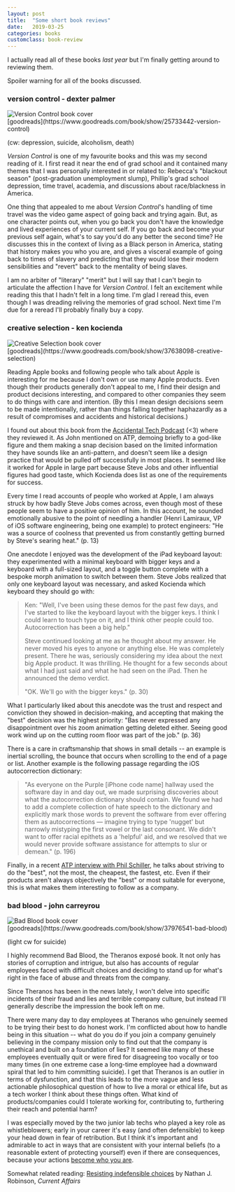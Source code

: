 ```yaml
---
layout: post
title:  "Some short book reviews"
date:   2019-03-25
categories: books
customclass: book-review
---
```


I actually read all of these books _last year_ but I'm finally getting around to reviewing them.

Spoiler warning for all of the books discussed.

### version control - dexter palmer

<div class="version-control art-left book-review-wrapper">
<aside class="book-cover">
    <div class="rect"></div>
    <div class="circle"></div>
    <img class="cover-art" src="/images/posts/2019-03-25-book-reviews/version-control.jpg" alt="Version Control book cover">
</aside>
    
<section class="book-content" markdown="1">
[goodreads](https://www.goodreads.com/book/show/25733442-version-control)

(cw: depression, suicide, alcoholism, death)

_Version Control_ is one of my favourite books and this was my second reading of it. I first read it near the end of grad school and it contained many themes that I was personally interested in or related to: Rebecca's "blackout season" (post-graduation unemployment slump), Phillip's grad school depression, time travel, academia, and discussions about race/blackness in America. 

One thing that appealed to me about _Version Control_'s handling of time travel was the video game aspect of going back and trying again. But, as one character points out, when you go back you don't have the knowledge and lived experiences of your current self. If you go back and become your previous self again, what's to say you'd do any better the second time? He discusses this in the context of living as a Black person in America, stating that history makes you who you are, and gives a visceral example of going back to times of slavery and predicting that they would lose their modern sensibilities and "revert" back to the mentality of being slaves.

I am no arbiter of "literary" "merit" but I will say that I can't begin to articulate the affection I have for _Version Control_. I felt an excitement while reading this that I hadn't felt in a long time. I'm glad I reread this, even though I was dreading reliving the memories of grad school. Next time I'm due for a reread I'll probably finally buy a copy.
</section>
</div>


### creative selection - ken kocienda

<div class="creative-selection art-right book-review-wrapper">
<aside class="book-cover">
    <div class="triangle"></div>
    <div class="rect"></div>
    <img class="cover-art" src="/images/posts/2019-03-25-book-reviews/creative-selection.jpg" alt="Creative Selection book cover">
</aside>
    
<section class="book-content" markdown="1">
[goodreads](https://www.goodreads.com/book/show/37638098-creative-selection)

Reading Apple books and following people who talk about Apple is interesting for me because I don't own or use many Apple products. Even though their products generally don't appeal to me, I find their design and product decisions interesting, and compared to other companies they seem to do things with care and intention. (By this I mean design decisions seem to be made intentionally, rather than things falling together haphazardly as a result of compromises and accidents and historical decisions.)

I found out about this book from the [Accidental Tech Podcast](http://atp.fm/episodes/293) (<3) where they reviewed it. As John mentioned on ATP, demoing briefly to a god-like figure and them making a snap decision based on the limited information they have sounds like an anti-pattern, and doesn't seem like a design practice that would be pulled off successfully in most places. It seemed like it worked for Apple in large part because Steve Jobs and other influential figures had good taste, which Kocienda does list as one of the requirements for success.

Every time I read accounts of people who worked at Apple, I am always struck by how badly Steve Jobs comes across, even though most of these people seem to have a positive opinion of him. In this account, he sounded emotionally abusive to the point of needling a handler (Henri Lamiraux, VP of iOS software engineering, being one example) to protect engineers: "He was a source of coolness that prevented us from constantly getting burned by Steve's searing heat." (p. 13)

One anecdote I enjoyed was the development of the iPad keyboard layout: they experimented with a minimal keyboard with bigger keys and a keyboard with a full-sized layout, and a toggle button complete with a bespoke morph animation to switch between them. Steve Jobs realized that only one keyboard layout was necessary, and asked Kocienda which keyboard they should go with:

> Ken: "Well, I've been using these demos for the past few days, and I've started to like the keyboard layout with the bigger keys. I think I could learn to touch type on it, and I think other people could too. Autocorrection has been a big help."
>
> Steve continued looking at me as he thought about my answer. He never moved his eyes to anyone or anything else. He was completely present. There he was, seriously considering my idea about the next big Apple product. It was thrilling. He thought for a few seconds about what I had just said and what he had seen on the iPad. Then he announced the demo verdict.
>
> "OK. We'll go with the bigger keys." (p. 30)

What I particularly liked about this anecdote was the trust and respect and conviction they showed in decision-making, and accepting that making the "best" decision was the highest priority: "Bas never expressed any disappointment over his zoom animation getting deleted either. Seeing good work wind up on the cutting room floor was part of the job." (p. 36)

There is a care in craftsmanship that shows in small details -- an example is inertial scrolling, the bounce that occurs when scrolling to the end of a page or list. Another example is the following passage regarding the iOS autocorrection dictionary:

> "As everyone on the Purple [iPhone code name] hallway used the software day in and day out, we made surprising discoveries about what the autocorrection dictionary should contain. We found we had to add a complete collection of hate speech to the dictionary and explicitly mark those words to prevent the software from ever offering them as autocorrections — imagine trying to type 'nugget' but narrowly mistyping the first vowel or the last consonant. We didn't want to offer racial epithets as a 'helpful' aid, and we resolved that we would never provide software assistance for attempts to slur or demean." (p. 196)

Finally, in a recent [ATP interview with Phil Schiller](http://atp.fm/episodes/317), he talks about striving to do the "best", not the most, the cheapest, the fastest, etc. Even if their products aren't always objectively the "best" or most suitable for everyone, this is what makes them interesting to follow as a company.

</section>
</div>


### bad blood - john carreyrou

<div class="bad-blood art-left book-review-wrapper">
<aside class="book-cover">
    <div class="circle"></div>
    <div class="rect"></div>
    <img class="cover-art" src="/images/posts/2019-03-25-book-reviews/bad-blood.jpg" alt="Bad Blood book cover">
</aside>
    
<section class="book-content" markdown="1">
[goodreads](https://www.goodreads.com/book/show/37976541-bad-blood)

(light cw for suicide)

I highly recommend Bad Blood, the Theranos exposé book. It not only has stories of corruption and intrigue, but also has accounts of regular employees faced with difficult choices and deciding to stand up for what's right in the face of abuse and threats from the company.

Since Theranos has been in the news lately, I won't delve into specific incidents of their fraud and lies and terrible company culture, but instead I'll generally describe the impression the book left on me.

There were many day to day employees at Theranos who genuinely seemed to be trying their best to do honest work. I'm conflicted about how to handle being in this situation -- what do you do if you join a company genuinely believing in the company mission only to find out that the company is unethical and built on a foundation of lies? It seemed like many of these employees eventually quit or were fired for disagreeing too vocally or too many times (in one extreme case a long-time employee had a downward spiral that led to him committing suicide). I get that Theranos is an outlier in terms of dysfunction, and that this leads to the more vague and less actionable philosophical question of how to live a moral or ethical life, but as a tech worker I think about these things often. What kind of products/companies could I tolerate working for, contributing to, furthering their reach and potential harm?

I was especially moved by the two junior lab techs who played a key role as whistleblowers; early in your career it's easy (and often defensible) to keep your head down in fear of retribution. But I think it's important and admirable to act in ways that are consistent with your internal beliefs (to a reasonable extent of protecting yourself) even if there are consequences, because your actions [become who you are](https://www.goodreads.com/quotes/335-when-someone-shows-you-who-they-are-believe-them-the).

Somewhat related reading: [Resisting indefensible choices](https://www.currentaffairs.org/2019/02/resisting-indefensible-choices/) by Nathan J. Robinson, _Current Affairs_
</section>
</div>